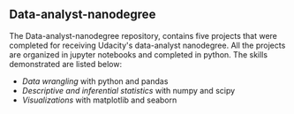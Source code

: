 ## Data-analyst-nanodegree
The Data-analyst-nanodegree repository, contains five projects that were completed for receiving Udacity's data-analyst nanodegree. All the projects are organized in jupyter notebooks and completed in python. The skills demonstrated are listed below:
* _Data wrangling_ with python and pandas
* _Descriptive and inferential statistics_ with numpy and scipy
* _Visualizations_ with matplotlib and seaborn
